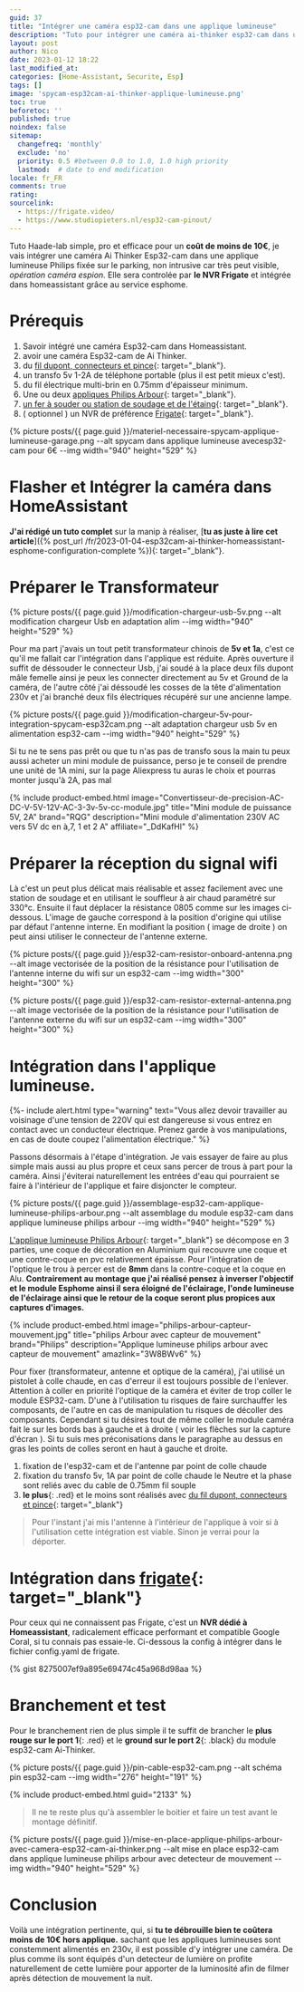 ```yaml
---
guid: 37
title: "Intégrer une caméra esp32-cam dans une applique lumineuse"
description: "Tuto pour intégrer une caméra ai-thinker esp32-cam dans une applique lumineuse de garage en mode spycam pour moins de 10€"
layout: post
author: Nico
date: 2023-01-12 18:22
last_modified_at: 
categories: [Home-Assistant, Securite, Esp]
tags: []
image: 'spycam-esp32cam-ai-thinker-applique-lumineuse.png'
toc: true
beforetoc: ''
published: true
noindex: false
sitemap:
  changefreq: 'monthly'
  exclude: 'no'
  priority: 0.5 #between 0.0 to 1.0, 1.0 high priority
  lastmod:  # date to end modification
locale: fr_FR
comments: true
rating:  
sourcelink:
  - https://frigate.video/
  - https://www.studiopieters.nl/esp32-cam-pinout/
---
```


Tuto Haade-lab simple, pro et efficace pour un **coût de moins de 10€**, je vais intégrer une caméra Ai Thinker Esp32-cam dans une applique lumineuse Philips fixée sur le parking, non intrusive car très peut visible, *opération caméra espion.* Elle sera controlée par **le NVR Frigate** et intégrée dans homeassistant grâce au service esphome.

# Prérequis
1. Savoir intégré une caméra Esp32-cam dans Homeassistant.
2. avoir une caméra Esp32-cam de Ai Thinker.
3. du [fil dupont, connecteurs et pince](https://s.click.aliexpress.com/e/_DDtM9rZ){: target="_blank"}.
4. un transfo 5v 1-2A de téléphone portable (plus il est petit mieux c'est).
5. du fil électrique multi-brin en 0.75mm d'épaisseur minimum.
6. Une ou deux [appliques Philips Arbour](https://amzn.to/3W8BWv6){: target="_blank"}.
7. [un fer à souder ou station de soudage et de l'étaing](https://s.click.aliexpress.com/e/_DBNhnb1){: target="_blank"}.
8. ( optionnel ) un NVR de préférence [Frigate](https://frigate.video/){: target="_blank"}.


{% picture posts/{{ page.guid }}/materiel-necessaire-spycam-applique-lumineuse-garage.png --alt spycam dans applique lumineuse avecesp32-cam pour 6€ --img width="940" height="529" %}


# Flasher et Intégrer la caméra dans HomeAssistant

**J'ai rédigé un tuto complet** sur la manip à réaliser, [**tu as juste à lire cet article**]({% post_url /fr/2023-01-04-esp32cam-ai-thinker-homeassistant-esphome-configuration-complete %}){: target="_blank"}.

# Préparer le Transformateur

{% picture posts/{{ page.guid }}/modification-chargeur-usb-5v.png --alt modification chargeur Usb en adaptation alim --img width="940" height="529" %}

Pour ma part j'avais un tout petit transformateur chinois de **5v et 1a**, c'est ce qu'il me fallait car l'intégration dans l'applique est réduite. Après ouverture il suffit de déssouder le connecteur Usb, j'ai soudé à la place deux fils dupont mâle femelle ainsi je peux les connecter directement au 5v et Ground de la caméra, de l'autre côté j'ai déssoudé les cosses de la tête d'alimentation 230v et j'ai branché deux fils électriques récupéré sur une ancienne lampe.

{% picture posts/{{ page.guid }}/modification-chargeur-5v-pour-integration-spycam-esp32cam.png --alt adaptation chargeur usb 5v en alimentation esp32-cam --img width="940" height="529" %}

Si tu ne te sens pas prêt ou que tu n'as pas de transfo sous la main tu peux aussi acheter un mini module de puissance, perso je te conseil de prendre une unité de 1A mini, sur la page Aliexpress tu auras le choix et pourras monter jusqu'à 2A, pas mal

{% include product-embed.html image="Convertisseur-de-precision-AC-DC-V-5V-12V-AC-3-3v-5v-cc-module.jpg" title="Mini module de puissance 5V, 2A" brand="RQG" description="Mini module d'alimentation 230V AC vers 5V dc en à,7, 1 et 2 A" affiliate="_DdKafHl" %}

# Préparer la réception du signal wifi

Là c'est un peut plus délicat mais réalisable et assez facilement avec une station de soudage et en utilisant le souffleur à air chaud paramétré sur 330°c. Ensuite il faut déplacer la résistance 0805 comme sur les images ci-dessous. L'image de gauche correspond à la position d'origine qui utilise par défaut l'antenne interne. En modifiant la position ( image de droite ) on peut ainsi utiliser le connecteur de l'antenne externe.

{% picture posts/{{ page.guid }}/esp32-cam-resistor-onboard-antenna.png --alt image vectorisée de la position de la résistance pour l'utilisation de l'antenne interne du wifi sur un esp32-cam --img width="300" height="300" %}

{% picture posts/{{ page.guid }}/esp32-cam-resistor-external-antenna.png --alt image vectorisée de la position de la résistance pour l'utilisation de l'antenne externe du wifi sur un esp32-cam --img width="300" height="300" %}

# Intégration dans l'applique lumineuse.

{%- include alert.html type="warning" text="Vous allez devoir travailler au voisinage d'une tension de 220V qui est dangereuse si vous entrez en contact avec un conducteur électrique. Prenez garde à vos manipulations, en cas de doute coupez l'alimentation électrique." %}

Passons désormais à l'étape d'intégration. Je vais essayer de faire au plus simple mais aussi au plus propre et ceux sans percer de trous à part pour la caméra. Ainsi j'éviterai naturellement les entrées d'eau qui pourraient se faire à l'intérieur de l'applique et faire disjoncter le compteur.

{% picture posts/{{ page.guid }}/assemblage-esp32-cam-applique-lumineuse-philips-arbour.png --alt assemblage du module esp32-cam dans applique lumineuse philips arbour --img width="940" height="529" %}

[L'applique lumineuse Philips Arbour](https://amzn.to/3W8BWv6){: target="_blank"} se décompose en 3 parties, une coque de décoration en Aluminium qui recouvre une coque et une contre-coque en pvc relativement épaisse. Pour l'intégration de l'optique le trou à percer est de **8mm** dans la contre-coque et la coque en Alu. 
**Contrairement au montage que j'ai réalisé pensez à inverser l'objectif et le module Esphome ainsi il sera éloigné de l'éclairage, l'onde lumineuse de l'éclairage ainsi que le retour de la coque seront plus propices aux captures d'images.**

{% include product-embed.html image="philips-arbour-capteur-mouvement.jpg" title="philips Arbour avec capteur de mouvement" brand="Philips" description="Applique lumineuse philips arbour avec capteur de mouvement" amazlink="3W8BWv6" %}

Pour fixer (transformateur, antenne et optique de la caméra), j'ai utilisé un pistolet à colle chaude, en cas d'erreur il est toujours possible de l'enlever. Attention à coller en priorité l'optique de la caméra et éviter de trop coller le module ESP32-cam. D'une à l'utilisation tu risques de faire surchauffer les composants, de l'autre en cas de manipulation tu risques de décoller des composants. Cependant si tu désires tout de même coller le module caméra fait le sur les bords bas à gauche et à droite ( voir les flèches sur la capture d'écran ). Si tu suis mes préconisations dans le paragraphe au dessus en gras les points de colles seront en haut à gauche et droite.

1. fixation de l'esp32-cam et de l'antenne par point de colle chaude
2. fixation du transfo 5v, 1A par point de colle chaude le Neutre et la phase sont reliés avec du cable de 0.75mm fil souple
3. **le plus**{: .red} et le moins sont réalisés avec [du fil dupont, connecteurs et pince](https://s.click.aliexpress.com/e/_DDtM9rZ){: target="_blank"}

> Pour l'instant j'ai mis l'antenne à l'intérieur de l'applique à voir si à l'utilisation cette intégration est viable. Sinon je verrai pour la déporter.

# Intégration dans [frigate](https://frigate.video/){: target="_blank"}

Pour ceux qui ne connaissent pas Frigate, c'est un **NVR dédié à Homeassistant**, radicalement efficace performant et compatible Google Coral, si tu connais pas essaie-le. Ci-dessous la config à intégrer dans le fichier config.yaml de frigate.

{% gist 8275007ef9a895e69474c45a968d98aa %}

# Branchement et test

Pour le branchement rien de plus simple il te suffit de brancher le **plus rouge sur le port 1**{: .red} et le **ground sur le port 2**{: .black} du module esp32-cam Ai-Thinker.

{% picture posts/{{ page.guid }}/pin-cable-esp32-cam.png --alt schéma pin esp32-cam --img width="276" height="191" %}

{% include product-embed.html guid="2133" %}

> Il ne te reste plus qu'à assembler le boitier et faire un test avant le montage définitif. 

{% picture posts/{{ page.guid }}/mise-en-place-applique-philips-arbour-avec-camera-esp32-cam-ai-thinker.png --alt mise en place esp32-cam dans applique lumineuse philips arbour avec detecteur de mouvement --img width="940" height="529" %}

# Conclusion

Voilà une intégration pertinente, qui, si **tu te débrouille bien te coûtera moins de 10€ hors applique.** sachant que les appliques lumineuses sont constemment alimentés en 230v, il est possible d'y intégrer une caméra. De plus comme ils sont équipés d'un detecteur de lumière on profite naturellement de cette lumière pour apporter de la luminosité afin de filmer après détection de mouvement la nuit.

